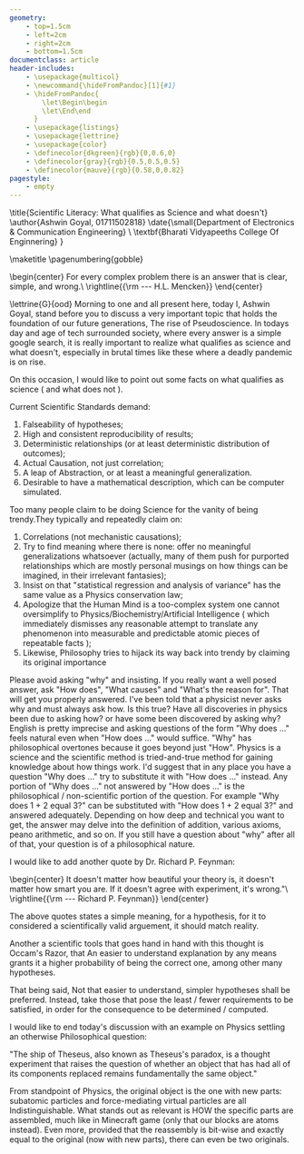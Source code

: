 ```yaml
---
geometry:
    - top=1.5cm
    - left=2cm
    - right=2cm
    - bottom=1.5cm
documentclass: article
header-includes:
    - \usepackage{multicol}
    - \newcommand{\hideFromPandoc}[1]{#1}
    - \hideFromPandoc{
        \let\Begin\begin
        \let\End\end
      }
    - \usepackage{listings}
    - \usepackage{lettrine}
    - \usepackage{color}
    - \definecolor{dkgreen}{rgb}{0,0.6,0}
    - \definecolor{gray}{rgb}{0.5,0.5,0.5}
    - \definecolor{mauve}{rgb}{0.58,0,0.82}
pagestyle:
    - empty
---
```



\title{Scientific Literacy: What qualifies as Science and what doesn't}
\author{Ashwin Goyal, 01711502818}
\date{\small{Department of Electronics \& Communication Engineering} \\ \textbf{Bharati Vidyapeeths College Of Enginnering} }

\maketitle
\pagenumbering{gobble}


\begin{center}
	For every complex problem there is an answer that is clear, simple, and
	wrong.\\
	\rightline{{\rm --- H.L. Mencken}}
\end{center}

\lettrine{G}{ood} Morning to one and all present here, today I, Ashwin Goyal, stand before
you to discuss a very important topic that holds the foundation of our future
generations, The rise of Pseudoscience. In todays day and age of tech
surrounded society, where every answer is a simple google search, it is really
important to realize what qualifies as science and what doesn't, especially in
brutal times like these where a deadly pandemic is on rise.

On this occasion, I would like to point out some facts on what qualifies as science ( and what does not ).

Current Scientific Standards demand:

1. Falseability of hypotheses;
2. High and consistent reproducibility of results;
3. Deterministic relationships (or at least deterministic distribution of outcomes);
4. Actual Causation, not just correlation;
5. A leap of Abstraction, or at least a meaningful generalization.
6. Desirable to have a mathematical description, which can be computer simulated.

Too many people claim to be doing Science for the vanity of being trendy.They typically and repeatedly claim on:

1. Correlations (not mechanistic causations);
2. Try to find meaning where there is none: offer no meaningful generalizations whatsoever (actually, many of them push for purported relationships which are mostly personal musings on how things can be imagined, in their irrelevant fantasies);
3. Insist on that "statistical regression and analysis of variance" has the same value as a Physics conservation law;
4. Apologize that the Human Mind is a too-complex system one cannot oversimplify to Physics/Biochemistry/Artificial Intelligence ( which immediately dismisses any reasonable attempt to translate any phenomenon into measurable and predictable atomic pieces of repeatable facts );
5. Likewise, Philosophy tries to hijack its way back into trendy by claiming its original importance


Please avoid asking "why" and insisting.
If you really want a well posed answer, ask "How does", "What causes" and "What's the reason for".
That will get you properly answered.
I've been told that a physicist never asks why and must always ask how. Is this true? Have all discoveries in physics been due to asking how? or have some been discovered by asking why?
English is pretty imprecise and asking questions of the form "Why does ..." feels natural even when "How does ..." would suffice. "Why" has philosophical overtones because it goes beyond just "How". Physics is a science and the scientific method is tried-and-true method for gaining knowledge about how things work.
I'd suggest that in any place you have a question "Why does ..." try to substitute it with "How does ..." instead. Any portion of "Why does ..." not answered by "How does ..." is the philosophical / non-scientific portion of the question.
For example "Why does 1 + 2 equal 3?" can be substituted with "How does 1 + 2 equal 3?" and answered adequately. Depending on how deep and technical you want to get, the answer may delve into the definition of addition, various axioms, peano arithmetic, and so on. If you still have a question about "why" after all of that, your question is of a philosophical nature.

I would like to add another quote by Dr. Richard P. Feynman:

\begin{center}
	It doesn't matter how beautiful your theory is, it doesn't matter how smart you are. If it doesn't agree
	with experiment, it's wrong."\\
	\rightline{{\rm --- Richard P. Feynman}}
\end{center}

The above quotes states a simple meaning, for a hypothesis, for it to
considered a scientifically valid arguement, it should match reality.

Another a scientific tools that goes hand in hand with this thought is Occam's
Razor, that An easier to understand explanation by any means grants it a higher probability of being the correct one, among other many hypotheses.

That being said, Not that easier to understand, simpler hypotheses shall be preferred. Instead, take those that pose the least / fewer requirements to be satisfied, in order for the consequence to be determined / computed.


I would like to end today's discussion with an example on Physics settling an otherwise Philosophical question:

"The ship of Theseus, also known as Theseus's paradox, is a thought experiment that raises the question of whether an object that has had all of its components replaced remains fundamentally the same object."

From standpoint of Physics, the original object is the one with new parts: subatomic particles and force-mediating virtual particles are all Indistinguishable.  What stands out as relevant is HOW the specific parts are assembled, much like in Minecraft game (only that our blocks are atoms instead).  Even more, provided that the reassembly is bit-wise and exactly equal to the original (now with new parts), there can even be two originals.





